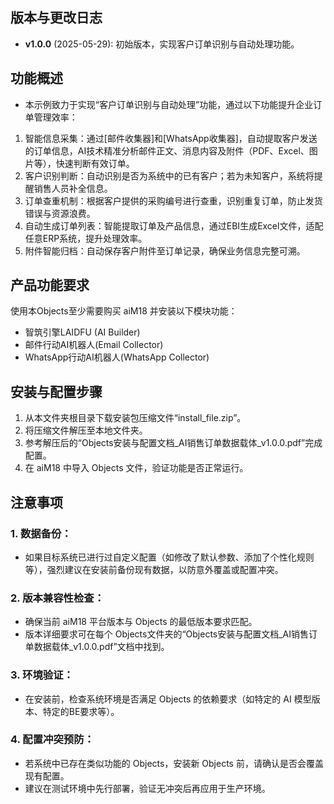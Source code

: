 ## 版本与更改日志
- **v1.0.0** (2025-05-29): 初始版本，实现客户订单识别与自动处理功能。

## 功能概述
- 本示例致力于实现“客户订单识别与自动处理”功能，通过以下功能提升企业订单管理效率：
1. 智能信息采集：通过[邮件收集器]和[WhatsApp收集器]，自动提取客户发送的订单信息，AI技术精准分析邮件正文、消息内容及附件（PDF、Excel、图片等），快速判断有效订单。
2. 客户识别判断：自动识别是否为系统中的已有客户；若为未知客户，系统将提醒销售人员补全信息。
3. 订单查重机制：根据客户提供的采购编号进行查重，识别重复订单，防止发货错误与资源浪费。
4. 自动生成订单列表：智能提取订单及产品信息，通过EBI生成Excel文件，适配任意ERP系统，提升处理效率。
5. 附件智能归档：自动保存客户附件至订单记录，确保业务信息完整可溯。
 
## 产品功能要求
使用本Objects至少需要购买 aiM18 并安装以下模块功能：
- 智筑引擎LAIDFU (AI Builder)
- 邮件行动AI机器人(Email Collector)
- WhatsApp行动AI机器人(WhatsApp Collector)

## 安装与配置步骤
1. 从本文件夹根目录下载安装包压缩文件“install_file.zip”。
2. 将压缩文件解压至本地文件夹。
3. 参考解压后的“Objects安装与配置文档_AI销售订单数据载体_v1.0.0.pdf”完成配置。
4. 在 aiM18 中导入 Objects 文件，验证功能是否正常运行。

## 注意事项
### 1. 数据备份：
- 如果目标系统已进行过自定义配置（如修改了默认参数、添加了个性化规则等），强烈建议在安装前备份现有数据，以防意外覆盖或配置冲突。
### 2. 版本兼容性检查：
- 确保当前 aiM18 平台版本与 Objects 的最低版本要求匹配。
- 版本详细要求可在每个 Objects文件夹的“Objects安装与配置文档_AI销售订单数据载体_v1.0.0.pdf”文档中找到。
### 3. 环境验证：
- 在安装前，检查系统环境是否满足 Objects 的依赖要求（如特定的 AI 模型版本、特定的BE要求等）。
### 4. 配置冲突预防：
- 若系统中已存在类似功能的 Objects，安装新 Objects 前，请确认是否会覆盖现有配置。
- 建议在测试环境中先行部署，验证无冲突后再应用于生产环境。